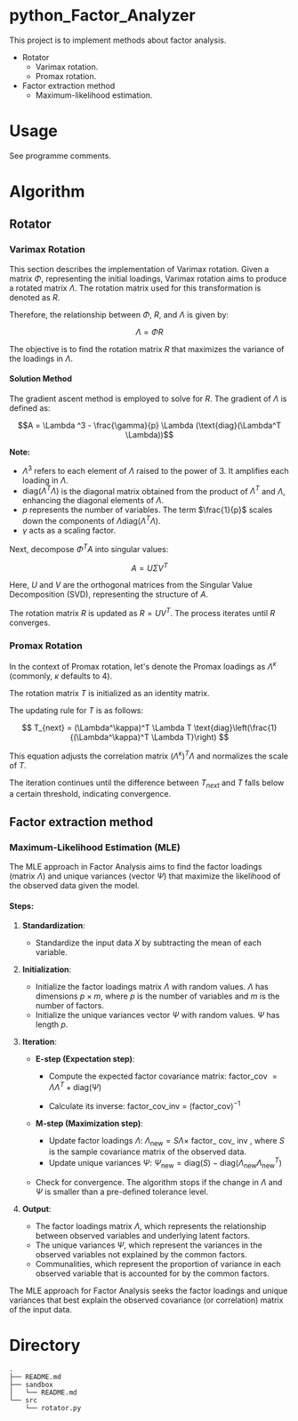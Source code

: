 # python_Factor_Analyzer

This project is to implement methods about factor analysis.

- Rotator
    - Varimax rotation.
    - Promax rotation.
- Factor extraction method
    - Maximum-likelihood estimation.

# Usage

See programme comments.

# Algorithm

## Rotator

### Varimax Rotation

This section describes the implementation of Varimax rotation. Given a matrix $\Phi$, representing the initial loadings, Varimax rotation aims to produce a rotated matrix $\Lambda$. The rotation matrix used for this transformation is denoted as $R$.

Therefore, the relationship between $\Phi$, $R$, and $\Lambda$ is given by:

$$\Lambda = \Phi R$$

The objective is to find the rotation matrix $R$ that maximizes the variance of the loadings in $\Lambda$.

#### Solution Method

The gradient ascent method is employed to solve for $R$. The gradient of $\Lambda$ is defined as:

$$A = \Lambda ^3 - \frac{\gamma}{p} \Lambda (\text{diag}(\Lambda^T \Lambda))$$

**Note:**
- $\Lambda^3$ refers to each element of $\Lambda$ raised to the power of 3. It amplifies each loading in $\Lambda$.
- $\text{diag}(\Lambda^T \Lambda)$ is the diagonal matrix obtained from the product of $\Lambda^T$ and $\Lambda$, enhancing the diagonal elements of $\Lambda$.
- $p$ represents the number of variables. The term $\frac{1}{p}$ scales down the components of $\Lambda \text{diag}(\Lambda^T \Lambda)$.
- $\gamma$ acts as a scaling factor.

Next, decompose $\Phi^T A$ into singular values:

$$A = U\Sigma V^T$$

Here, $U$ and $V$ are the orthogonal matrices from the Singular Value Decomposition (SVD), representing the structure of $A$.

The rotation matrix $R$ is updated as $R = UV^T$. The process iterates until $R$ converges.

### Promax Rotation

In the context of Promax rotation, let's denote the Promax loadings as $\Lambda^\kappa$ (commonly, $\kappa$ defaults to 4).

The rotation matrix $T$ is initialized as an identity matrix.

The updating rule for $T$ is as follows:

$$ T_{next} = (\Lambda^\kappa)^T \Lambda T \text{diag}\left(\frac{1}{(\Lambda^\kappa)^T \Lambda T}\right) $$

This equation adjusts the correlation matrix $(\Lambda^\kappa)^T \Lambda$ and normalizes the scale of $T$.

The iteration continues until the difference between $T_{next}$ and $T$ falls below a certain threshold, indicating convergence.

## Factor extraction method

### Maximum-Likelihood Estimation (MLE)

The MLE approach in Factor Analysis aims to find the factor loadings (matrix $\Lambda$) and unique variances (vector $\Psi$) that maximize the likelihood of the observed data given the model.

#### Steps:

1. **Standardization**:
    - Standardize the input data $X$ by subtracting the mean of each variable.

2. **Initialization**:
    - Initialize the factor loadings matrix $\Lambda$ with random values. $\Lambda$ has dimensions $p \times m$, where $p$ is the number of variables and $m$ is the number of factors.
    - Initialize the unique variances vector $\Psi$ with random values. $\Psi$ has length $p$.

3. **Iteration**:
    - **E-step (Expectation step)**:
        - Compute the expected factor covariance matrix: factor_cov $= \Lambda \Lambda^T + \text{diag}(\Psi)$

        - Calculate its inverse: factor_cov_inv $=$ (factor_cov)$^{-1}$

    - **M-step (Maximization step)**:
        - Update factor loadings $\Lambda$: $\Lambda_{\text{new}} = S \Lambda \times$ factor\_ cov\_ inv
        , where $S$ is the sample covariance matrix of the observed data.
        - Update unique variances $\Psi$: $\Psi_{\text{new}} = \text{diag}(S) - \text{diag}(\Lambda_{\text{new}} \Lambda_{\text{new}}^T)$

    - Check for convergence. The algorithm stops if the change in $\Lambda$ and $\Psi$ is smaller than a pre-defined tolerance level.

4. **Output**:
    - The factor loadings matrix $\Lambda$, which represents the relationship between observed variables and underlying latent factors.
    - The unique variances $\Psi$, which represent the variances in the observed variables not explained by the common factors.
    - Communalities, which represent the proportion of variance in each observed variable that is accounted for by the common factors.

The MLE approach for Factor Analysis seeks the factor loadings and unique variances that best explain the observed covariance (or correlation) matrix of the input data.


# Directory

```
.
├── README.md
├── sandbox
│   └── README.md
└── src
    └── rotator.py
```
